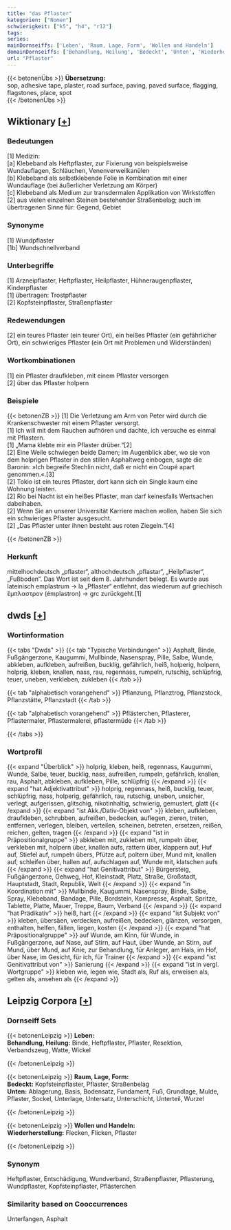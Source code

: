 ```yaml
---
title: "das Pflaster"
kategorien: ["Nomen"]
schwierigkeit: ["k5", "h4", "r12"]
tags:
series:
mainDornseiffs: ['Leben', 'Raum, Lage, Form', 'Wollen und Handeln']
domainDornseiffs: ['Behandlung, Heilung', 'Bedeckt', 'Unten', 'Wiederherstellung']
url: "Pflaster"
---
```


{{< betonenÜbs >}}
**Übersetzung:**  
sop, adhesive tape, plaster, road surface, paving, paved  surface, flagging, flagstones, place, spot  
{{< /betonenÜbs >}}

## Wiktionary [[+](https://de.wiktionary.org/wiki/Pflaster)]

### Bedeutungen
[1] Medizin:  
[a] Klebeband als Heftpflaster, zur Fixierung von beispielsweise Wundauflagen, Schläuchen, Venenverweilkanülen  
[b] Klebeband als selbstklebende Folie in Kombination mit einer Wundauflage (bei äußerlicher Verletzung am Körper)  
[c] Klebeband als Medium zur transdermalen Applikation von Wirkstoffen  
[2] aus vielen einzelnen Steinen bestehender Straßenbelag; auch im übertragenen Sinne für: Gegend, Gebiet  

### Synonyme
[1] Wundpflaster  
[1b] Wundschnellverband  

### Unterbegriffe
[1] Arzneipflaster, Heftpflaster, Heilpflaster, Hühneraugenpflaster, Kinderpflaster  
[1] übertragen: Trostpflaster  
[2] Kopfsteinpflaster, Straßenpflaster  

### Redewendungen
[2] ein teures Pflaster (ein teurer Ort), ein heißes Pflaster (ein gefährlicher Ort), ein schwieriges Pflaster (ein Ort mit Problemen und Widerständen)  

### Wortkombinationen
[1] ein Pflaster draufkleben, mit einem Pflaster versorgen  
[2] über das Pflaster holpern  

### Beispiele
{{< betonenZB >}}
[1] Die Verletzung am Arm von Peter wird durch die Krankenschwester mit einem Pflaster versorgt.  
[1] Ich will mit dem Rauchen aufhören und dachte, ich versuche es einmal mit Pflastern.  
[1] „Mama klebte mir ein Pflaster drüber.“[2]  
[2] Eine Weile schwiegen beide Damen; im Augenblick aber, wo sie von dem holprigen Pflaster in den stillen Asphaltweg einbogen, sagte die Baronin: »Ich begreife Stechlin nicht, daß er nicht ein Coupé apart genommen.«.[3]  
[2] Tokio ist ein teures Pflaster, dort kann sich ein Single kaum eine Wohnung leisten.  
[2] Rio bei Nacht ist ein heißes Pflaster, man darf keinesfalls Wertsachen dabeihaben.  
[2] Wenn Sie an unserer Universität Karriere machen wollen, haben Sie sich ein schwieriges Pflaster ausgesucht.  
[2] „Das Pflaster unter ihnen besteht aus roten Ziegeln.“[4]  

{{< /betonenZB >}}
### Herkunft
mittelhochdeutsch „pflaster“, althochdeutsch „pflastar“, „Heilpflaster“, „Fußboden“. Das Wort ist seit dem 8. Jahrhundert belegt. Es wurde aus lateinisch emplastrum → la „Pflaster“ entlehnt, das wiederum auf griechisch ἔμπλαστρον (émplastron) → grc zurückgeht.[1]  



## dwds [[+](https://www.dwds.de/wb/Pflaster)]

### Wortinformation
{{< tabs "Dwds" >}}
{{< tab "Typische Verbindungen" >}}
Asphalt, Binde, Fußgängerzone, Kaugummi, Mullbinde, Nasenspray, Pille, Salbe, Wunde, abkleben, aufkleben, aufreißen, bucklig, gefährlich, heiß, holperig, holpern, holprig, kleben, knallen, nass, rau, regennass, rumpeln, rutschig, schlüpfrig, teuer, uneben, verkleben, zukleben
{{< /tab >}}

{{< tab "alphabetisch vorangehend" >}}
Pflanzung, Pflanztrog, Pflanzstock, Pflanzstätte, Pflanzstadt
{{< /tab >}}

{{< tab "alphabetisch vorangehend" >}}
Pflästerchen, Pflasterer, Pflastermaler, Pflastermalerei, pflastermüde
{{< /tab >}}

{{< /tabs >}}

### Wortprofil
{{< expand "Überblick" >}} holprig, kleben, heiß, regennass, Kaugummi, Wunde, Salbe, teuer, bucklig, nass, aufreißen, rumpeln, gefährlich, knallen, rau, Asphalt, abkleben, aufkleben, Pille, schlüpfrig {{< /expand >}}
{{< expand "hat Adjektivattribut" >}} holprig, regennass, heiß, bucklig, teuer, schlüpfrig, nass, holperig, gefährlich, rau, rutschig, uneben, unsicher, verlegt, aufgerissen, glitschig, nikotinhaltig, schwierig, gemustert, glatt {{< /expand >}}
{{< expand "ist Akk./Dativ-Objekt von" >}} kleben, aufkleben, draufkleben, schrubben, aufreißen, bedecken, auflegen, zieren, treten, entfernen, verlegen, bleiben, verteilen, scheinen, betreten, ersetzen, reißen, reichen, gelten, tragen {{< /expand >}}
{{< expand "ist in Präpositionalgruppe" >}} abkleben mit, zukleben mit, rumpeln über, verkleben mit, holpern über, knallen aufs, rattern über, klappern auf, Huf auf, Stiefel auf, rumpeln übers, Pfütze auf, poltern über, Mund mit, knallen auf, schleifen über, hallen auf, aufschlagen auf, Wunde mit, klatschen aufs {{< /expand >}}
{{< expand "hat Genitivattribut" >}} Bürgersteig, Fußgängerzone, Gehweg, Hof, Kleinstadt, Platz, Straße, Großstadt, Hauptstadt, Stadt, Republik, Welt {{< /expand >}}
{{< expand "in Koordination mit" >}} Mullbinde, Kaugummi, Nasenspray, Binde, Salbe, Spray, Klebeband, Bandage, Pille, Bordstein, Kompresse, Asphalt, Spritze, Tablette, Platte, Mauer, Treppe, Baum, Verband {{< /expand >}}
{{< expand "hat Prädikativ" >}} heiß, hart {{< /expand >}}
{{< expand "ist Subjekt von" >}} kleben, übersäen, verdecken, aufreißen, bedecken, glänzen, versorgen, enthalten, helfen, fällen, liegen, kosten {{< /expand >}}
{{< expand "hat Präpositionalgruppe" >}} auf Wunde, am Kinn, für Wunde, in Fußgängerzone, auf Nase, auf Stirn, auf Haut, über Wunde, an Stirn, auf Mund, über Mund, auf Knie, zur Behandlung, für Anleger, am Hals, im Hof, über Nase, im Gesicht, für ich, für Trainer {{< /expand >}}
{{< expand "ist Genitivattribut von" >}} Sanierung {{< /expand >}}
{{< expand "ist in vergl. Wortgruppe" >}} kleben wie, legen wie, Stadt als, Ruf als, erweisen als, gelten als, ansehen als {{< /expand >}}

## Leipzig Corpora [[+](https://corpora.uni-leipzig.de/en/res?word=Pflaster&corpusId=deu_newscrawl-public_2018)]

### Dornseiff Sets
{{< betonenLeipzig >}}
**Leben:**  
**Behandlung, Heilung:** Binde, Heftpflaster, Pflaster, Resektion, Verbandszeug, Watte, Wickel  

{{< /betonenLeipzig >}}


{{< betonenLeipzig >}}
**Raum, Lage, Form:**  
**Bedeckt:** Kopfsteinpflaster, Pflaster, Straßenbelag  
**Unten:** Ablagerung, Basis, Bodensatz, Fundament, Fuß, Grundlage, Mulde, Pflaster, Sockel, Unterlage, Untersatz, Unterschicht, Unterteil, Wurzel  

{{< /betonenLeipzig >}}


{{< betonenLeipzig >}}
**Wollen und Handeln:**  
**Wiederherstellung:** Flecken, Flicken, Pflaster  

{{< /betonenLeipzig >}}

### Synonym
Heftpflaster, Entschädigung, Wundverband, Straßenpflaster, Pflasterung, Wundpflaster, Kopfsteinpflaster, Pflästerchen


### Similarity based on Cooccurrences
Unterfangen, Asphalt

